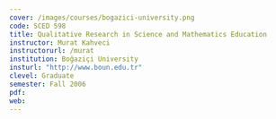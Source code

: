 ```yaml
---
cover: /images/courses/bogazici-university.png
code: SCED 598
title: Qualitative Research in Science and Mathematics Education
instructor: Murat Kahveci
instructorurl: /murat
institution: Boğaziçi University
insturl: "http://www.boun.edu.tr"
clevel: Graduate
semester: Fall 2006
pdf:
web:
---
```


